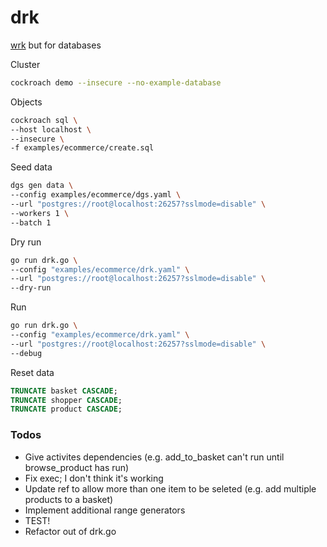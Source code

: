 # drk
[wrk](https://github.com/wg/wrk) but for databases

Cluster

```sh
cockroach demo --insecure --no-example-database
```

Objects

```sh
cockroach sql \
--host localhost \
--insecure \
-f examples/ecommerce/create.sql
```

Seed data

```sh
dgs gen data \
--config examples/ecommerce/dgs.yaml \
--url "postgres://root@localhost:26257?sslmode=disable" \
--workers 1 \
--batch 1

```

Dry run

```sh
go run drk.go \
--config "examples/ecommerce/drk.yaml" \
--url "postgres://root@localhost:26257?sslmode=disable" \
--dry-run
```

Run

```sh
go run drk.go \
--config "examples/ecommerce/drk.yaml" \
--url "postgres://root@localhost:26257?sslmode=disable" \
--debug
```

Reset data

```sql
TRUNCATE basket CASCADE;
TRUNCATE shopper CASCADE;
TRUNCATE product CASCADE;
```

### Todos

* Give activites dependencies (e.g. add_to_basket can't run until browse_product has run)
* Fix exec; I don't think it's working
* Update ref to allow more than one item to be seleted (e.g. add multiple products to a basket)
* Implement additional range generators
* TEST!
* Refactor out of drk.go

